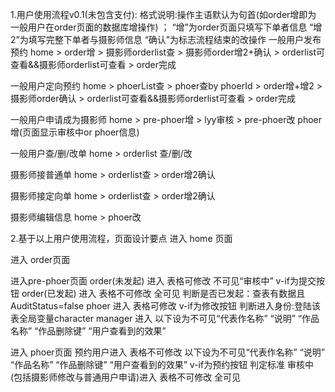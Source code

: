 1.用户使用流程v0.1(未包含支付):
格式说明:操作主语默认为句首(如order增即为 一般用户在order页面的数据库增操作) ；
“增”为order页面只填写下单者信息 “增2”为填写完整下单者与摄影师信息
“确认”为标志流程结束的改操作
一般用户发布预约  home > order增 > 摄影师orderlist查 > 摄影师order增2+确认 > orderlist可查看&&摄影师orderlist可查看 > order完成

一般用户定向预约  home > phoerList查 > phoer查by phoerId > order增+增2 > 摄影师order确认 >  orderlist可查看&&摄影师orderlist可查看 > order完成

一般用户申请成为摄影师 home > pre-phoer增 > lyy审核 > pre-phoer改 phoer增(页面显示审核中or phoer信息)

一般用户查/删/改单  home > orderlist 查/删/改

摄影师接普通单  home > orderlist查 > order增2确认

摄影师接定向单  home > orderlist查 > order增2确认

摄影师编辑信息  home > phoer改

2.基于以上用户使用流程，页面设计要点
进入 home 页面 

进入 order页面 

进入pre-phoer页面
order(未发起) 进入  表格可修改 不可见“审核中”  v-if为提交按钮
order(已发起) 进入  表格不可修改  全可见  判断是否已发起：查表有数据且AuditStatus=false
phoer 进入  表格可修改  v-if为修改按钮	判断进入身份:登陆该表全局变量character
manager 进入   以下设为不可见“代表作名称” “说明” “作品名称” “作品删除键” “用户查看到的效果”

进入 phoer页面 
预约用户进入  表格不可修改  以下设为不可见“代表作名称” “说明” “作品名称” “作品删除键” “用户查看到的效果” v-if为预约按钮 判定标准
审核中(包括摄影师修改与普通用户申请)进入  表格不可修改  全可见
